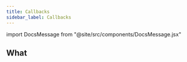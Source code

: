 ```yaml
---
title: Callbacks
sidebar_label: Callbacks
---
```


import DocsMessage from "@site/src/components/DocsMessage.jsx"

## What


<DocsMessage />
